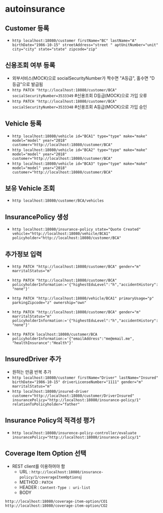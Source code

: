# autoinsurance

## Customer 등록
- `http localhost:18080/customer firstName="BC" lastName="A" birthDate="1986-10-15" streetAddress="street " aptUnitNumber="unit" city="city" state="state" zipcode="zip"`

## 신용조회 여부 등록
- 외부서비스(MOCK)으로 socialSecurityNumber가 짝수면 "A등급", 홀수면 "D등급"으로 발급됨
- `http PATCH "http://localhost:18080/customer/BCA" socialSecurityNumber=3533349` #신용조회 D등급(MOCK)으로 가입 오류
- `http PATCH "http://localhost:18080/customer/BCA" socialSecurityNumber=3533348` #신용조회 A등급(MOCK)으로 가입 승인

## Vehicle 등록
- `http localhost:18080/vehicle id="BCA1" type="type" make="make" model="model" year="2018" customer="http://localhost:18080/customer/BCA"`
- `http localhost:18080/vehicle id="BCA2" type="type" make="make" model="model" year="2018" customer="http://localhost:18080/customer/BCA"`
- `http localhost:18080/vehicle id="BCA3" type="type" make="make" model="model" year="2018" customer="http://localhost:18080/customer/BCA"`

## 보유 Vehicle 조회
- `http localhost:18080/customer/BCA/vehicles`

## InsurancePolicy 생성
- `http localhost:18080/insurance-policy state="Quote Created" vehicle="http://localhost:18080/vehicle/BCA1" policyholder="http://localhost:18080/customer/BCA"`

## 추가정보 입력
- `http PATCH "http://localhost:18080/customer/BCA" gender="m" marritalStatus="m"`
- `http PATCH "http://localhost:18080/customer/BCA" policyholderInformation:='{"highestEduLevel":"h","accidentHistory":"none"}'`
- `http PATCH "http://localhost:18080/vehicle/BCA1" primaryUsage="p" parkingZipcode="z" ownership="own"`

- `http PATCH "http://localhost:18080/customer/BCA" gender="m" marritalStatus="m" policyholderInformation:='{"highestEduLevel":"h","accidentHistory":"none"}'`
- `http PATCH localhost:18080/customer/BCA policyholderInformation:='{"emailAddress":"me@email.me", "healthInsurance":"Health"}'`

## InsuredDriver 추가
- 원하는 만큼 반복 추가
- `http localhost:18080/customer firstName="Driver" lastName="Insured" birthDate="1986-10-15" driverLicenseNumber="1111" gender="m" marritalStatus="m"`
- `http localhost:18080/insured-driver customer="http://localhost:18080/customer/DriverInsured" insurancePolicy="http://localhost:18080/insurance-policy/1" relationToPolicyholder="father"`

## Insurance Policy의 적격성 평가
- `http localhost:18080/insurence-policy-controller/evaluate insurancePolicy="http://localhost:18080/insurance-policy/1"`

## Coverage Item Option 선택
- REST client를 이용하여야 함
    - URL : `http://localhost:18080/insurance-policy/1/coverageItemOptions`j
    - METHOD : `PATCH` 
    - HEADER : `Content-Type : uri-list`
    - BODY
```
http://localhost:18080/coverage-item-option/CO1
http://localhost:18080/coverage-item-option/CO2
```